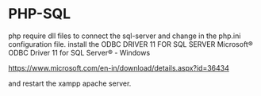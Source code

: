 # PHP-SQL
php require dll files to connect the sql-server
and change in the php.ini configuration file.
install the ODBC DRIVER 11 FOR SQL SERVER 
Microsoft® ODBC Driver 11 for SQL Server® - Windows

https://www.microsoft.com/en-in/download/details.aspx?id=36434

and restart the xampp apache server.
